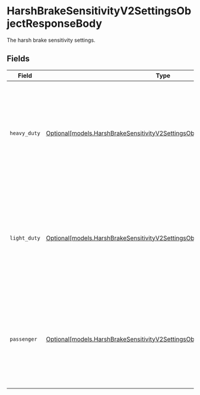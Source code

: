 # HarshBrakeSensitivityV2SettingsObjectResponseBody

The harsh brake sensitivity settings.


## Fields

| Field                                                                                                                                                  | Type                                                                                                                                                   | Required                                                                                                                                               | Description                                                                                                                                            | Example                                                                                                                                                |
| ------------------------------------------------------------------------------------------------------------------------------------------------------ | ------------------------------------------------------------------------------------------------------------------------------------------------------ | ------------------------------------------------------------------------------------------------------------------------------------------------------ | ------------------------------------------------------------------------------------------------------------------------------------------------------ | ------------------------------------------------------------------------------------------------------------------------------------------------------ |
| `heavy_duty`                                                                                                                                           | [Optional[models.HarshBrakeSensitivityV2SettingsObjectResponseBodyHeavyDuty]](../models/harshbrakesensitivityv2settingsobjectresponsebodyheavyduty.md) | :heavy_minus_sign:                                                                                                                                     | Harsh brake sensitivity settings for heavy duty vehicle.  Valid values: `unknown`, `invalid`, `off`, `veryLow`, `low`, `normal`, `high`                | normal                                                                                                                                                 |
| `light_duty`                                                                                                                                           | [Optional[models.HarshBrakeSensitivityV2SettingsObjectResponseBodyLightDuty]](../models/harshbrakesensitivityv2settingsobjectresponsebodylightduty.md) | :heavy_minus_sign:                                                                                                                                     | Harsh brake sensitivity settings for light duty vehicle.  Valid values: `unknown`, `invalid`, `off`, `veryLow`, `low`, `normal`, `high`                | normal                                                                                                                                                 |
| `passenger`                                                                                                                                            | [Optional[models.HarshBrakeSensitivityV2SettingsObjectResponseBodyPassenger]](../models/harshbrakesensitivityv2settingsobjectresponsebodypassenger.md) | :heavy_minus_sign:                                                                                                                                     | Harsh brake sensitivity settings for passenger car.  Valid values: `unknown`, `invalid`, `off`, `veryLow`, `low`, `normal`, `high`                     | normal                                                                                                                                                 |